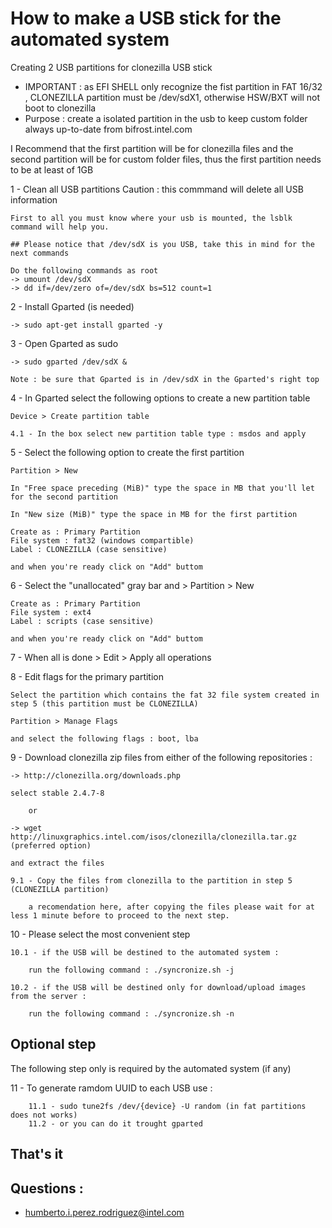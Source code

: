 # How to make a USB stick for the automated system

Creating 2 USB partitions for clonezilla USB stick

- IMPORTANT : as EFI SHELL only recognize the fist partition in FAT 16/32 , CLONEZILLA partition must be /dev/sdX1, otherwise HSW/BXT will not boot to clonezilla
- Purpose : create a isolated partition in the usb to keep custom folder always up-to-date from bifrost.intel.com

I Recommend that the first partition will be for clonezilla files and the second partition will be for custom folder files, thus the first partition needs to be at least of 1GB

1 - Clean all USB partitions
	Caution : this commmand will delete all USB information

	First to all you must know where your usb is mounted, the lsblk command will help you.

	## Please notice that /dev/sdX is you USB, take this in mind for the next commands

	Do the following commands as root
	-> umount /dev/sdX
	-> dd if=/dev/zero of=/dev/sdX bs=512 count=1


2 - Install Gparted (is needed)

	-> sudo apt-get install gparted -y

3 - Open Gparted as sudo

	-> sudo gparted /dev/sdX &

	Note : be sure that Gparted is in /dev/sdX in the Gparted's right top

4 - In Gparted select the following options to create a new partition table

	Device > Create partition table

	4.1 - In the box select new partition table type : msdos and apply

5 - Select the following option to create the first partition

	Partition > New

	In "Free space preceding (MiB)" type the space in MB that you'll let for the second partition

	In "New size (MiB)" type the space in MB for the first partition

	Create as : Primary Partition
	File system : fat32 (windows compartible)
	Label : CLONEZILLA (case sensitive)

	and when you're ready click on "Add" buttom

6 - Select the "unallocated" gray bar and > Partition > New

	Create as : Primary Partition
	File system : ext4
	Label : scripts (case sensitive)

	and when you're ready click on "Add" buttom

7 - When all is done > Edit > Apply all operations

8 - Edit flags for the primary partition

	Select the partition which contains the fat 32 file system created in step 5 (this partition must be CLONEZILLA)

	Partition > Manage Flags

	and select the following flags : boot, lba


9 - Download clonezilla zip files from either of the following repositories :

	-> http://clonezilla.org/downloads.php

	select stable 2.4.7-8

		or

	-> wget http://linuxgraphics.intel.com/isos/clonezilla/clonezilla.tar.gz (preferred option)

	and extract the files

	9.1 - Copy the files from clonezilla to the partition in step 5 (CLONEZILLA partition)

		a recomendation here, after copying the files please wait for at less 1 minute before to proceed to the next step.


10 - Please select the most convenient step

	10.1 - if the USB will be destined to the automated system :

		run the following command : ./syncronize.sh -j

	10.2 - if the USB will be destined only for download/upload images from the server :

		run the following command : ./syncronize.sh -n


## Optional step

The following step only is required by the automated system (if any)

11 - To generate ramdom UUID to each USB use :

		11.1 - sudo tune2fs /dev/{device} -U random (in fat partitions does not works)
		11.2 - or you can do it trought gparted



## That's it

## Questions :
- humberto.i.perez.rodriguez@intel.com

